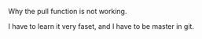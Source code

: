 Why the pull function is not working. 


I have to learn it very faset, and I have to be master in git. 
